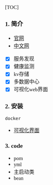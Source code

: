 <span  style="font-family: Simsun,serif; font-size: 17px; ">

[TOC]

### 1. 简介

- [官网](https://www.consul.io/)
- [中文网](https://www.springcloud.cc/spring-cloud-consul.html)
- [x] 服务发现
- [x] 健康监测
- [x] kv存储
- [x] 多数据中心
- [x] 可视化web界面

### 2. 安装

~~~
docker
~~~
- [可视化界面](http://180.76.156.43:8500/ui/dc1/services)


### 3. code

- pom
- yml
- 主启动类
- bean

</span>